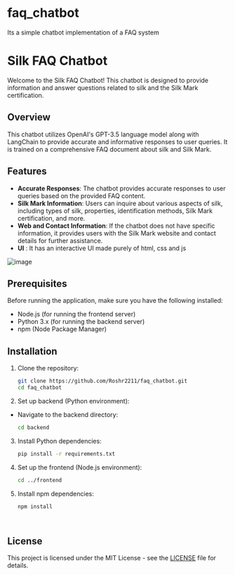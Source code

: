 # faq_chatbot
Its a simple chatbot implementation of a FAQ system 

# Silk FAQ Chatbot

Welcome to the Silk FAQ Chatbot! This chatbot is designed to provide information and answer questions related to silk and the Silk Mark certification.

## Overview

This chatbot utilizes OpenAI's GPT-3.5 language model along with LangChain to provide accurate and informative responses to user queries. It is trained on a comprehensive FAQ document about silk and Silk Mark.

## Features

- **Accurate Responses**: The chatbot provides accurate responses to user queries based on the provided FAQ content.
- **Silk Mark Information**: Users can inquire about various aspects of silk, including types of silk, properties, identification methods, Silk Mark certification, and more.
- **Web and Contact Information**: If the chatbot does not have specific information, it provides users with the Silk Mark website and contact details for further assistance.
- **UI** : It has an interactive UI made purely of html, css and js

![image](https://github.com/Roshr2211/faq_chatbot/assets/136987759/ad0b142a-393a-4975-a645-6550a4c1d486)

## Prerequisites

Before running the application, make sure you have the following installed:

- Node.js (for running the frontend server)
- Python 3.x (for running the backend server)
- npm (Node Package Manager)

 ## Installation

1. Clone the repository:

   ```bash
   git clone https://github.com/Roshr2211/faq_chatbot.git
   cd faq_chatbot
  2. Set up backend (Python environment):
- Navigate to the backend directory:
  ```bash
  cd backend  
3. Install Python dependencies:
   ```bash
   pip install -r requirements.txt  
   
4. Set up the frontend (Node.js environment):
   ```bash
   cd ../frontend

5. Install npm dependencies:
   ```bash
   npm install

    

## License

This project is licensed under the MIT License - see the [LICENSE](LICENSE) file for details.
